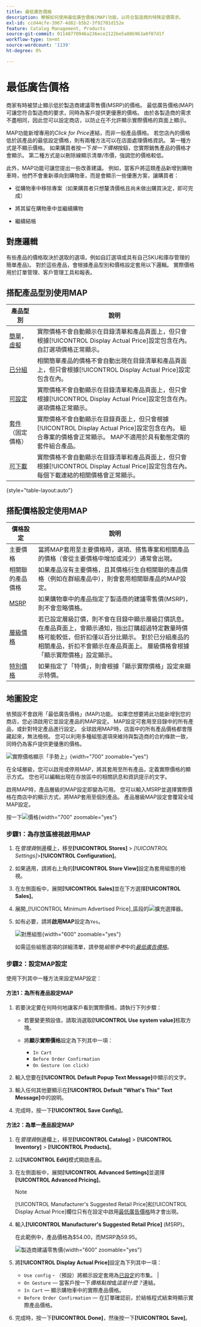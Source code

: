 ```yaml
---
title: 最低廣告價格
description: 瞭解如何使用最低廣告價格(MAP)功能，以符合製造商的特殊定價需求。
exl-id: ccd44cfe-3967-4d82-b5b2-3f92701d152e
feature: Catalog Management, Products
source-git-commit: 01148770946a236ece2122be5a88b963a0f07d1f
workflow-type: tm+mt
source-wordcount: '1139'
ht-degree: 0%

---
```


# 最低廣告價格

商家有時被禁止顯示低於製造商建議零售價(MSRP)的價格。 最低廣告價格(MAP)可讓您符合製造商的要求，同時為客戶提供更優惠的價格。 由於各製造商的需求不盡相同，因此您可以設定商店，以防止在不允許顯示實際價格的頁面上顯示。

MAP功能新增專用的&#x200B;_Click for Price_&#x200B;連結，而非一般產品價格。 若您店內的價格低於該產品的最低設定價格，則有兩種方法可以在店面處理價格資訊。 第一種方式是不顯示價格。 如果購買者按一下&#x200B;_按一下價格_&#x200B;按鈕，您實際銷售產品的價格才會顯示。 第二種方式是以刪除線顯示清單/市價，強調您的價格較低。

此外，MAP功能可讓您提出一些改善建議。 例如，當客戶將這類產品新增到購物車時，他們不會重新導向到購物車，而是會顯示一些優惠方案，讓購買者：

- 從購物車中移除專案（如果購買者只想釐清價格且尚未做出購買決定，即可完成）

- 將其留在購物車中並繼續購物

- 繼續結帳

## 對應邏輯

有些產品的價格取決於選取的選項，例如自訂選項或具有自己SKU和庫存管理的簡單產品)。 對於這些產品，會根據產品型別和價格設定套用以下邏輯。 實際價格用於訂單管理、客戶管理工具和報表。

## 搭配產品型別使用MAP

| 產品型別 | 說明 |
|--- |--- |
| [簡單](product-create-simple.md)，[虛擬](product-create-virtual.md) | 實際價格不會自動顯示在目錄清單和產品頁面上，但只會根據[!UICONTROL Display Actual Price]設定包含在內。 自訂選項價格正常顯示。 |
| [已分組](product-create-grouped.md) | 相關簡單產品的價格不會自動出現在目錄清單和產品頁面上，但只會根據[!UICONTROL Display Actual Price]設定包含在內。 |
| [可設定](product-create-configurable.md) | 實際價格不會自動顯示在目錄清單和產品頁面上，但只會根據[!UICONTROL Display Actual Price]設定包含在內。 選項價格正常顯示。 |
| [套件](product-create-bundle.md) （固定價格） | 實際價格不會自動顯示在目錄頁面上，但只會根據[!UICONTROL Display Actual Price]設定包含在內。 組合專案的價格會正常顯示。 MAP不適用於具有動態定價的套件組合產品。 |
| [可下載](product-create-downloadable.md) | 實際價格不會自動顯示在目錄清單和產品頁面上，但只會根據[!UICONTROL Display Actual Price]設定包含在內。 每個下載連結的相關價格會正常顯示。 |

{style="table-layout:auto"}

## 搭配價格設定使用MAP

| 價格設定 | 說明 |
|--- |--- |
| 主要價格 | 當將MAP套用至主要價格時，選項、搭售專案和相關產品的價格（會從主要價格中增加或減少）通常會出現。 |
| 相關聯的產品價格 | 如果產品沒有主要價格，且其價格衍生自相關聯的產品價格（例如在群組產品中），則會套用相關聯產品的MAP設定。 |
| [MSRP](product-price-minimum-advertised.md) | 如果購物車中的產品指定了製造商的建議零售價(MSRP)，則不會忽略價格。 |
| [層級價格](product-price-tier.md) | 若已設定層級訂價，則不會在目錄中顯示層級訂價訊息。 在產品頁面上，會顯示通知，指出訂購超過特定數量時價格可能較低，但折扣僅以百分比顯示。 對於已分組產品的相關產品，折扣不會顯示在產品頁面上。 層級價格會根據「顯示實際價格」設定顯示。 |
| [特別價格](product-price-special.md) | 如果指定了「特價」，則會根據「顯示實際價格」設定來顯示特價。 |

## 地圖設定

依預設不會啟用「最低廣告價格」(MAP)功能。 如果您想要將此功能新增到您的商店，您必須啟用它並設定產品的MAP設定。 MAP設定可套用至目錄中的所有產品，或針對特定產品進行設定。 全球啟用MAP時，店面中的所有產品價格都會隱藏起來，無法檢視。 您可以利用多種組態選項來維持與製造商的合約條款一致，同時仍為客戶提供更優惠的價格。

![實際價格顯示「手勢上」](./assets/storefront-msrp-on-gesture.png){width="700" zoomable="yes"}

在全域層級，您可以啟用或停用MAP，將其套用至所有產品，定義實際價格的顯示方式。 您也可以編輯出現在存放區中的相關訊息和資訊提示的文字。

啟用MAP時，產品層級的MAP設定即變為可用。 您可以輸入MSRP並選擇實際價格在商店中的顯示方式，將MAP套用至個別產品。 產品層級MAP設定會覆寫全域MAP設定。

按一下![價格](./assets/storefront-price-map.png){width="700" zoomable="yes"}

### 步驟1：為存放區檢視啟用MAP

1. 在&#x200B;_管理員_&#x200B;側邊欄上，移至&#x200B;**[!UICONTROL Stores]** > _[!UICONTROL Settings]_>**[!UICONTROL Configuration]**。

1. 如果適用，請將右上角的&#x200B;**[!UICONTROL Store View]**&#x200B;設定為套用組態的檢視。

1. 在左側面板中，展開&#x200B;**[!UICONTROL Sales]**&#x200B;並在下方選擇&#x200B;**[!UICONTROL Sales]**。

1. 展開&#x200B;_[!UICONTROL Minimum Advertised Price]_區段的![擴充選擇器](../assets/icon-display-expand.png)。

1. 如有必要，請將&#x200B;**啟用MAP**&#x200B;設定為`Yes`。

   ![對應組態](./assets/sales-minimum-advertised-price.png){width="600" zoomable="yes"}

   如需這些組態選項的詳細清單，請參閱&#x200B;_組態參考_&#x200B;中的&#x200B;[_最低廣告價格_](../configuration-reference/sales/sales.md#minimum-advertised-price)。

### 步驟2：設定MAP設定

使用下列其中一種方法來設定MAP設定：

#### 方法1：為所有產品設定MAP

1. 若要決定要在何時何地讓客戶看到實際價格，請執行下列步驟：

   - 若要變更預設值，請取消選取&#x200B;**[!UICONTROL Use system value]**&#x200B;核取方塊。

   - 將&#x200B;**顯示實際價格**&#x200B;設定為下列其中一項：
      - `In Cart`
      - `Before Order Confirmation`
      - `On Gesture (on click)`

1. 輸入您要在&#x200B;**[!UICONTROL Default Popup Text Message]**&#x200B;中顯示的文字。

1. 輸入任何其他要顯示在&#x200B;**[!UICONTROL Default "What's This" Text Message]**&#x200B;中的說明。

1. 完成時，按一下&#x200B;**[!UICONTROL Save Config]**。

#### 方法2：為單一產品設定MAP

1. 在&#x200B;_管理員_&#x200B;側邊欄上，移至&#x200B;**[!UICONTROL Catalog]** > **[!UICONTROL Inventory]** > **[!UICONTROL Products]**。

1. 以&#x200B;**[!UICONTROL Edit]**&#x200B;模式開啟產品。

1. 在左側面板中，展開&#x200B;**[!UICONTROL Advanced Settings]**&#x200B;並選擇&#x200B;**[!UICONTROL Advanced Pricing]**。

   >[!NOTE]
   >
   >[!UICONTROL Manufacturer's Suggested Retail Price]和[!UICONTROL Display Actual Price]欄位只有在設定中啟用[最低廣告價格](../configuration-reference/sales/sales.md#minimum-advertised-price)時才會出現。

1. 輸入&#x200B;**[!UICONTROL Manufacturer's Suggested Retail Price]** (MSRP)。

   在此範例中，產品價格為$54.00，而MSRP為59.95。

   ![製造商建議零售價](./assets/product-price-msrp.png){width="600" zoomable="yes"}

1. 將&#x200B;**[!UICONTROL Display Actual Price]**&#x200B;設定為下列其中一項：

   - `Use config` - （預設）將顯示設定套用為[已設定](../configuration-reference/sales/sales.md#minimum-advertised-price)的市集。 |
   - `On Gesture` — 當客戶按一下&#x200B;_價格點按_&#x200B;或&#x200B;_這是什麼？_&#x200B;連結。
   - `In Cart` — 顯示購物車中的實際產品價格。
   - `Before Order Confirmation` — 在訂單確認前，於結帳程式結束時顯示實際產品價格。

1. 完成時，按一下&#x200B;**[!UICONTROL Done]**，然後按一下&#x200B;**[!UICONTROL Save]**。
